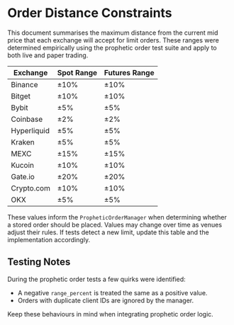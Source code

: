 # Order Distance Constraints

This document summarises the maximum distance from the current mid price that each exchange will accept for limit orders. These ranges were determined empirically using the prophetic order test suite and apply to both live and paper trading.

| Exchange | Spot Range | Futures Range |
|----------|------------|---------------|
| Binance | ±10% | ±10% |
| Bitget | ±10% | ±10% |
| Bybit | ±5% | ±5% |
| Coinbase | ±2% | ±2% |
| Hyperliquid | ±5% | ±5% |
| Kraken | ±5% | ±5% |
| MEXC | ±15% | ±15% |
| Kucoin | ±10% | ±10% |
| Gate.io | ±20% | ±20% |
| Crypto.com | ±10% | ±10% |
| OKX | ±5% | ±5% |

These values inform the `PropheticOrderManager` when determining whether a stored order should be placed. Values may change over time as venues adjust their rules. If tests detect a new limit, update this table and the implementation accordingly.

## Testing Notes

During the prophetic order tests a few quirks were identified:

- A negative `range_percent` is treated the same as a positive value.
- Orders with duplicate client IDs are ignored by the manager.

Keep these behaviours in mind when integrating prophetic order logic.
